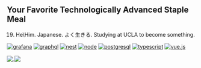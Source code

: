 ## Your Favorite Technologically Advanced Staple Meal

19. He\Him. Japanese. よく生きる. Studying at UCLA to become something.

[![grafana]](https://grafana.com/)
[![graphql]](https://graphql.org/)
[![nest]](https://nestjs.com/)
[![node]](https://nodejs.org/en/)
[![postgresql]](https://www.postgresql.org/)
[![typescript]](https://www.typescriptlang.org)
[![vue.js]](https://v3.vuejs.org/)

<a href>
    <img align="center" src="https://github-readme-stats.vercel.app/api?username=vBread&show_icons=true&bg_color=1A1C23&text_color=BBBBBB&title_color=E95678E6&icon_color=F8C291&hide_border=true&hide_title=true&count_private=true&include_all_commits=true" />
</a>
<a href>
    <img align="center" src="https://github-readme-stats.vercel.app/api/top-langs/?username=vBread&layout=compact&langs_count=6&bg_color=1A1C23&text_color=BBBBBB&title_color=E95678E6&hide_border=true" />
</a>

<!-- LINKS -->

[grafana]: https://img.shields.io/badge/grafana-F46800?style=for-the-badge&labelColor=464646&logoColor=F46800&logo=grafana
[graphql]: https://img.shields.io/badge/graphql-E10098?style=for-the-badge&labelColor=white&logoColor=E10098&logo=graphql
[nest]: https://img.shields.io/badge/nestjs-E0234E?style=for-the-badge&labelColor=191919&logoColor=E0234E&logo=nestjs
[node]: https://img.shields.io/badge/node.js-339933?style=for-the-badge&labelColor=1e2122&logo=node.js
[postgresql]: https://img.shields.io/badge/postgresql-336791?style=for-the-badge&labelColor=white&logoColor=336791&logo=postgresql
[typescript]: https://img.shields.io/badge/typescript-3178c6?style=for-the-badge&labelColor=white&logoColor=3178c6&logo=typescript
[vue.js]: https://img.shields.io/badge/vue.js-4fc08d?style=for-the-badge&labelColor=34495E&logo=vue.js
